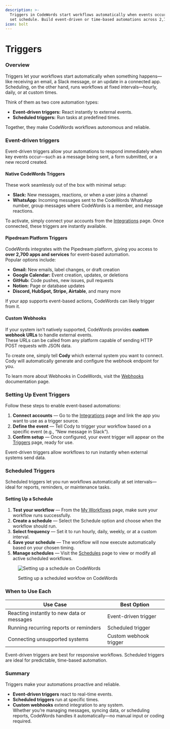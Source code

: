 ```yaml
---
description: >-
  Triggers in CodeWords start workflows automatically when events occur or on a
  set schedule. Build event-driven or time-based automations across 2,700+ apps.
icon: bolt
---
```


# Triggers

### **Overview**

Triggers let your workflows start automatically when something happens—like receiving an email, a Slack message, or an update in a connected app.\
Scheduling, on the other hand, runs workflows at fixed intervals—hourly, daily, or at custom times.

Think of them as two core automation types:

* **Event-driven triggers:** React instantly to external events.
* **Scheduled triggers:** Run tasks at predefined times.

Together, they make CodeWords workflows autonomous and reliable.

### Event-driven triggers

Event-driven triggers allow your automations to respond immediately when key events occur—such as a message being sent, a form submitted, or a new record created.

#### **Native CodeWords Triggers**

These work seamlessly out of the box with minimal setup:

* **Slack:** New messages, reactions, or when a user joins a channel
* **WhatsApp:** Incoming messages sent to the CodeWords WhatsApp number, group messages where CodeWords is a member, and message reactions.

To activate, simply connect your accounts from the [Integrations](https://codewords.agemo.ai/account/integrations/) page. Once connected, these triggers are instantly available.

#### **Pipedream Platform Triggers**

CodeWords integrates with the Pipedream platform, giving you access to **over 2,700 apps and services** for event-based automation.\
Popular options include:

* **Gmail:** New emails, label changes, or draft creation
* **Google Calendar:** Event creation, updates, or deletions
* **GitHub:** Code pushes, new issues, pull requests
* **Notion:** Page or database updates
* **Discord, HubSpot, Stripe, Airtable**, and many more

If your app supports event-based actions, CodeWords can likely trigger from it.

#### **Custom Webhooks**

If your system isn’t natively supported, CodeWords provides **custom webhook URLs** to handle external events.\
These URLs can be called from any platform capable of sending HTTP POST requests with JSON data.

To create one, simply tell **Cody** which external system you want to connect. Cody will automatically generate and configure the webhook endpoint for you.

To learn more about Webhooks in CodeWords, visit the [Webhooks](https://docs.codewords.ai/fundamentals/webhooks) documentation page.

### **Setting Up Event Triggers**

Follow these steps to enable event-based automations:

1. **Connect accounts** — Go to the [Integrations](https://codewords.agemo.ai/account/integrations) page and link the app you want to use as a trigger source.
2. **Define the event** — Tell Cody to trigger your workflow based on a specific event (e.g., “New message in Slack”).
3. **Confirm setup** — Once configured, your event trigger will appear on the [Triggers](https://codewords.agemo.ai/workflows/triggers) page, ready for use.

Event-driven triggers allow workflows to run instantly when external systems send data.

### **Scheduled Triggers**

Scheduled triggers let you run workflows automatically at set intervals—ideal for reports, reminders, or maintenance tasks.

#### **Setting Up a Schedule**

1. **Test your workflow** — From the [My Workflows](https://codewords.agemo.ai/workflows/library) page, make sure your workflow runs successfully.
2. **Create a schedule** — Select the Schedule option and choose when the workflow should run.
3. **Select frequency** — Set it to run hourly, daily, weekly, or at a custom interval.
4. **Save your schedule** — The workflow will now execute automatically based on your chosen timing.
5. **Manage schedules** — Visit the [Schedules](https://codewords.agemo.ai/workflows/schedule) page to view or modify all active scheduled workflows.

<figure><img src="../.gitbook/assets/schedule (1).gif" alt="Setting up a schedule on CodeWords"><figcaption><p>Setting up a scheduled workfow on CodeWords</p></figcaption></figure>

### **When to Use Each**

| Use Case                                   | Best Option            |
| ------------------------------------------ | ---------------------- |
| Reacting instantly to new data or messages | Event-driven trigger   |
| Running recurring reports or reminders     | Scheduled trigger      |
| Connecting unsupported systems             | Custom webhook trigger |

Event-driven triggers are best for responsive workflows. Scheduled triggers are ideal for predictable, time-based automation.

### **Summary**

Triggers make your automations proactive and reliable.

* **Event-driven triggers** react to real-time events.
* **Scheduled triggers** run at specific times.
* **Custom webhooks** extend integration to any system.\
  Whether you’re managing messages, syncing data, or scheduling reports, CodeWords handles it automatically—no manual input or coding required.
